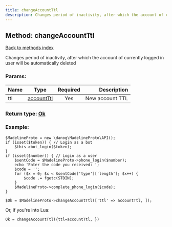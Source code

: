 ```yaml
---
title: changeAccountTtl
description: Changes period of inactivity, after which the account of currently logged in user will be automatically deleted
---
```

## Method: changeAccountTtl  
[Back to methods index](index.md)


Changes period of inactivity, after which the account of currently logged in user will be automatically deleted

### Params:

| Name     |    Type       | Required | Description |
|----------|:-------------:|:--------:|------------:|
|ttl|[accountTtl](../types/accountTtl.md) | Yes|New account TTL|


### Return type: [Ok](../types/Ok.md)

### Example:


```
$MadelineProto = new \danog\MadelineProto\API();
if (isset($token)) { // Login as a bot
    $this->bot_login($token);
}
if (isset($number)) { // Login as a user
    $sentCode = $MadelineProto->phone_login($number);
    echo 'Enter the code you received: ';
    $code = '';
    for ($x = 0; $x < $sentCode['type']['length']; $x++) {
        $code .= fgetc(STDIN);
    }
    $MadelineProto->complete_phone_login($code);
}

$Ok = $MadelineProto->changeAccountTtl(['ttl' => accountTtl, ]);
```

Or, if you're into Lua:

```
Ok = changeAccountTtl({ttl=accountTtl, })
```

